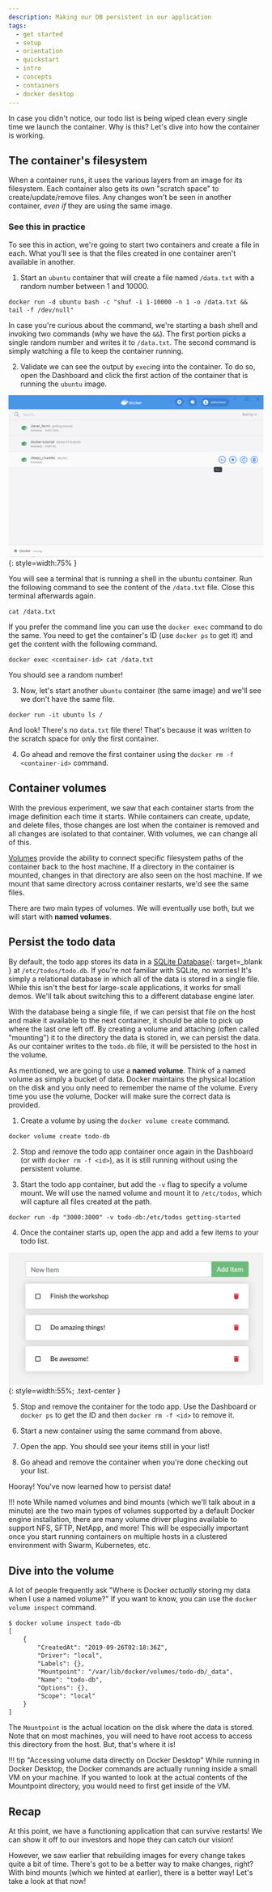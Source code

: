 ```yaml
---
description: Making our DB persistent in our application
tags:
  - get started
  - setup
  - orientation
  - quickstart
  - intro
  - concepts
  - containers
  - docker desktop
---
```


In case you didn't notice, our todo list is being wiped clean every single time
we launch the container. Why is this? Let's dive into how the container is
working.

## The container's filesystem

When a container runs, it uses the various layers from an image for its
filesystem. Each container also gets its own "scratch space" to
create/update/remove files. Any changes won't be seen in another container,
_even if_ they are using the same image.

### See this in practice

To see this in action, we're going to start two containers and create a file in
each. What you'll see is that the files created in one container aren't
available in another.

1. Start an `ubuntu` container that will create a file named `/data.txt` with a
random number between 1 and 10000.

```shell
docker run -d ubuntu bash -c "shuf -i 1-10000 -n 1 -o /data.txt && tail -f /dev/null"
```

In case you're curious about the command, we're starting a bash shell and
invoking two commands (why we have the `&&`). The first portion picks a single
random number and writes it to `/data.txt`. The second command is simply
watching a file to keep the container running.

2. Validate we can see the output by `exec`ing into the container. To do so,
open the Dashboard and click the first action of the container that is running
the `ubuntu` image.

![Dashboard open CLI into ubuntu container](../assets/images/guides/dashboard-open-cli-ubuntu.png){: style=width:75% }

You will see a terminal that is running a shell in the ubuntu container. Run
the following command to see the content of the `/data.txt` file. Close this
terminal afterwards again.

```shell
cat /data.txt
```

If you prefer the command line you can use the `docker exec` command to do the
same. You need to get the container's ID (use `docker ps` to get it) and get
the content with the following command.

```shell
docker exec <container-id> cat /data.txt
```

You should see a random number!

3. Now, let's start another `ubuntu` container (the same image) and we'll see
we don't have the same file.

```shell
docker run -it ubuntu ls /
```

And look! There's no `data.txt` file there! That's because it was written to
the scratch space for only the first container.

4. Go ahead and remove the first container using the
`docker rm -f <container-id>` command.

## Container volumes

With the previous experiment, we saw that each container starts from the image
definition each time it starts. While containers can create, update, and delete
files, those changes are lost when the container is removed and all changes are
isolated to that container. With volumes, we can change all of this.

[Volumes](../../storage/volumes.md) provide the ability to connect specific
filesystem paths of the container back to the host machine. If a directory in
the container is mounted, changes in that directory are also seen on the host
machine. If we mount that same directory across container restarts, we'd see
the same files.

There are two main types of volumes. We will eventually use both, but we will
start with **named volumes**.

## Persist the todo data

By default, the todo app stores its data in a [SQLite Database](https://www.sqlite.org/index.html){: target=_blank }
at `/etc/todos/todo.db`. If you're not familiar with SQLite, no worries! It's
simply a relational database in which all of the data is stored in a single file.
While this isn't the best for large-scale applications, it works for small
demos. We'll talk about switching this to a different database engine later.

With the database being a single file, if we can persist that file on the host
and make it available to the next container, it should be able to pick up where
the last one left off. By creating a volume and attaching (often called "mounting")
it to the directory the data is stored in, we can persist the data. As our
container writes to the `todo.db` file, it will be persisted to the host in the
volume.

As mentioned, we are going to use a **named volume**. Think of a named volume
as simply a bucket of data. Docker maintains the physical location on the disk
and you only need to remember the name of the volume. Every time you use the
volume, Docker will make sure the correct data is provided.

1. Create a volume by using the `docker volume create` command.

```shell
docker volume create todo-db
```

2. Stop and remove the todo app container once again in the Dashboard
(or with `docker rm -f <id>`), as it is still running without using the
persistent volume.

3. Start the todo app container, but add the `-v` flag to specify a volume
mount. We will use the named volume and mount
it to `/etc/todos`, which will capture all files created at the path.

```shell
docker run -dp "3000:3000" -v todo-db:/etc/todos getting-started
```

4. Once the container starts up, open the app and add a few items to your todo
list.

![Items added to todo list](../assets/images/guides/items-added.png){: style=width:55%; .text-center }

5. Stop and remove the container for the todo app. Use the Dashboard or
`docker ps` to get the ID and then `docker rm -f <id>` to remove it.

6. Start a new container using the same command from above.

7. Open the app. You should see your items still in your list!

8. Go ahead and remove the container when you're done checking out your list.

Hooray! You've now learned how to persist data!

!!! note
    While named volumes and bind mounts (which we'll talk about in a minute)
    are the two main types of volumes supported by a default Docker engine
    installation, there are many volume driver plugins available to support
    NFS, SFTP, NetApp, and more! This will be especially important once you
    start running containers on multiple hosts in a clustered environment with
    Swarm, Kubernetes, etc.

## Dive into the volume

A lot of people frequently ask "Where is Docker _actually_ storing my data when
I use a named volume?" If you want to know, you can use the
`docker volume inspect` command.

```shell
$ docker volume inspect todo-db
[
    {
        "CreatedAt": "2019-09-26T02:18:36Z",
        "Driver": "local",
        "Labels": {},
        "Mountpoint": "/var/lib/docker/volumes/todo-db/_data",
        "Name": "todo-db",
        "Options": {},
        "Scope": "local"
    }
]
```

The `Mountpoint` is the actual location on the disk where the data is stored.
Note that on most machines, you will need to have root access to access this
directory from the host. But, that's where it is!

!!! tip "Accessing volume data directly on Docker Desktop"
    While running in Docker Desktop, the Docker commands are actually running
    inside a small VM on your machine. If you wanted to look at the actual
    contents of the Mountpoint directory, you would need to first get inside
    of the VM.

## Recap

At this point, we have a functioning application that can survive restarts! We
can show it off to our investors and hope they can catch our vision!

However, we saw earlier that rebuilding images for every change takes quite a
bit of time. There's got to be a better way to make changes, right? With bind
mounts (which we hinted at earlier), there is a better way! Let's take a look
at that now!
